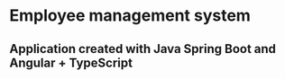 # Employee management system

## Application created with Java Spring Boot and Angular + TypeScript  
  
 

